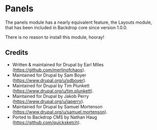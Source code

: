 Panels
======

The panels module has a nearly equivalent feature, the Layouts module, that has
been included in Backdrop core since version 1.0.0.

There is no reason to install this module, hooray!


Credits
-------

- Written & maintained for Drupal by Earl Miles (https://github.com/merlinofchaos).
- Maintained for Drupal by Sam Boyer (https://www.drupal.org/u/sdboyer).
- Maintained for Drupal by Tim Plunkett (https://www.drupal.org/u/tim.plunkett).
- Maintained for Drupal by Jakob Perry (https://www.drupal.org/u/japerry).
- Maintained for Drupal by Samuel Mortenson (https://www.drupal.org/u/samuel.mortenson).
- Ported to Backdrop CMS by Nathan Haug (https://github.com/quicksketch).
